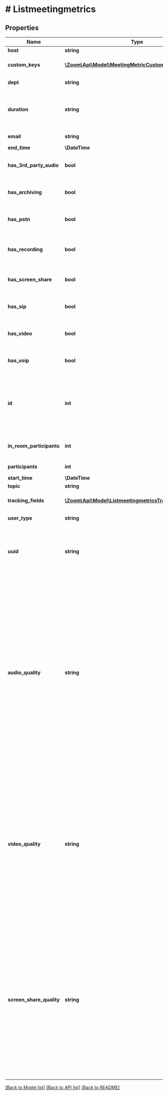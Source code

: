 # # Listmeetingmetrics

## Properties

Name | Type | Description | Notes
------------ | ------------- | ------------- | -------------
**host** | **string** | Host display name. | [optional]
**custom_keys** | [**\Zoom\Api\Model\MeetingMetricCustomKeysInner[]**](MeetingMetricCustomKeysInner.md) | Custom keys and values assigned to the meeting. | [optional]
**dept** | **string** | Department of the host. | [optional]
**duration** | **string** | Meeting duration. Formatted as hh:mm:ss, for example: &#x60;16:08&#x60; for 16 minutes and 8 seconds. | [optional]
**email** | **string** | Email address of the host. | [optional]
**end_time** | **\DateTime** | Meeting end time. | [optional]
**has_3rd_party_audio** | **bool** | Indicates whether or not [third party audio](https://support.zoom.us/hc/en-us/articles/202470795-3rd-Party-Audio-Conference) was used in the meeting. | [optional]
**has_archiving** | **bool** | Whether the archiving feature was used in the meeting. | [optional]
**has_pstn** | **bool** | Indicates whether or not the PSTN was used in the meeting. | [optional]
**has_recording** | **bool** | Indicates whether or not the recording feature was used in the meeting. | [optional]
**has_screen_share** | **bool** | Indicates whether or not screenshare feature was used in the meeting. | [optional]
**has_sip** | **bool** | Indicates whether or not someone joined the meeting using SIP. | [optional]
**has_video** | **bool** | Indicates whether or not video was used in the meeting. | [optional]
**has_voip** | **bool** | Indicates whether or not VoIP was used in the meeting. | [optional]
**id** | **int** | [Meeting ID](https://support.zoom.us/hc/en-us/articles/201362373-What-is-a-Meeting-ID-): Unique identifier of the meeting in \&quot;**long**\&quot; format(represented as int64 data type in JSON), also known as the meeting number. | [optional]
**in_room_participants** | **int** | The number of Zoom Room participants in the meeting. | [optional]
**participants** | **int** | Meeting participant count. | [optional]
**start_time** | **\DateTime** | Meeting start time. | [optional]
**topic** | **string** | Meeting topic. | [optional]
**tracking_fields** | [**\Zoom\Api\Model\ListmeetingmetricsTrackingFieldsInner[]**](ListmeetingmetricsTrackingFieldsInner.md) | Tracking fields and values assigned to the meeting. | [optional]
**user_type** | **string** | License type of the user. | [optional]
**uuid** | **string** | Meeting UUID. Please double encode your UUID when using it for API calls if the UUID begins with a &#39;/&#39;or contains &#39;//&#39; in it. | [optional]
**audio_quality** | **string** | The meeting&#39;s [audio quality score](https://support.zoom.us/hc/en-us/articles/360061244651-Using-meeting-quality-scores-and-network-alerts):  * &#x60;good&#x60; — The audio is almost flawless and the quality is excellent.  * &#x60;fair&#x60; — The audio occasionally has distortion, noise, and other problems, but the content is basically continuous. Participants can communicate normally.  * &#x60;poor&#x60; — The audio often has distortion, noise, and other problems, but the content is basically continuous. Participants can communicate normally.  * &#x60;bad&#x60; — The sound quality is extremely poor and the audio content is almost inaudible. | [optional]
**video_quality** | **string** | The meeting&#39;s [video quality score](https://support.zoom.us/hc/en-us/articles/360061244651-Using-meeting-quality-scores-and-network-alerts):  * &#x60;good&#x60; — The video is almost flawless and the quality is excellent.  * &#x60;fair&#x60; — The video definition is high, occasionally gets stuck, fast or slow, or other problems, but the frequency is very low and the video quality is good.  * &#x60;poor&#x60; — The video definition is not high, but not many problems exist. The video quality is mediocre.  * &#x60;bad&#x60; — The picture is very blurred and often gets stuck. | [optional]
**screen_share_quality** | **string** | The meeting&#39;s [screen share quality score](https://support.zoom.us/hc/en-us/articles/360061244651-Using-meeting-quality-scores-and-network-alerts):  * &#x60;good&#x60; — The video is almost flawless and the quality is excellent.  * &#x60;fair&#x60; — The video definition is high, occasionally gets stuck, fast or slow, or other problems, but the frequency is very low and the video quality is good.  * &#x60;poor&#x60; — The video definition is not high, but not many problems exist. The video quality is mediocre.  * &#x60;bad&#x60; — The picture is very blurred and often gets stuck. | [optional]

[[Back to Model list]](../../README.md#models) [[Back to API list]](../../README.md#endpoints) [[Back to README]](../../README.md)
